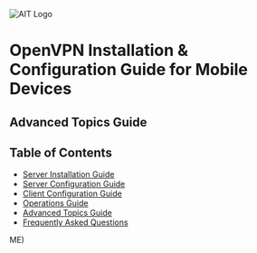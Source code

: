 ![AIT Logo](https://www.ait.co.th/wp-content/uploads/2023/03/logo.png)

# OpenVPN Installation & Configuration Guide for Mobile Devices

## Advanced Topics Guide

<style>
{% include styles.css %}
</style>

<div class="container">
    <div class="sidebar">
        <h2>Table of Contents</h2>
        <ul>
            <li><a href="INSTALL">Server Installation Guide</a></li>
            <li><a href="CONFIG">Server Configuration Guide</a></li>
            <li><a href="CLIENT">Client Configuration Guide</a></li>
            <li><a href="OPERATIONS">Operations Guide</a></li>
            <li><a href="ADVANCED">Advanced Topics Guide</a></li>
            <li><a href="FAQ">Frequently Asked Questions</a></li>
        </ul>
    </div>
</div>
ME)
